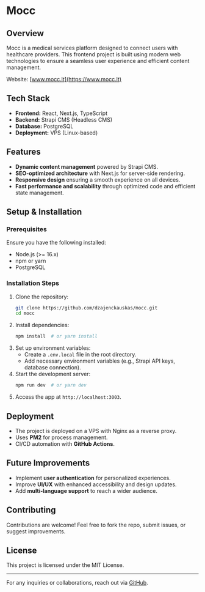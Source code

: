 # Mocc

## Overview
Mocc is a medical services platform designed to connect users with healthcare providers. This frontend project is built using modern web technologies to ensure a seamless user experience and efficient content management.

Website: [www.mocc.lt](https://www.mocc.lt)

## Tech Stack
- **Frontend:** React, Next.js, TypeScript
- **Backend:** Strapi CMS (Headless CMS)
- **Database:** PostgreSQL
- **Deployment:** VPS (Linux-based)

## Features
- **Dynamic content management** powered by Strapi CMS.
- **SEO-optimized architecture** with Next.js for server-side rendering.
- **Responsive design** ensuring a smooth experience on all devices.
- **Fast performance and scalability** through optimized code and efficient state management.

## Setup & Installation
### Prerequisites
Ensure you have the following installed:
- Node.js (>= 16.x)
- npm or yarn
- PostgreSQL

### Installation Steps
1. Clone the repository:
   ```sh
   git clone https://github.com/dzajenckauskas/mocc.git
   cd mocc
   ```
2. Install dependencies:
   ```sh
   npm install  # or yarn install
   ```
3. Set up environment variables:
   - Create a `.env.local` file in the root directory.
   - Add necessary environment variables (e.g., Strapi API keys, database connection).
4. Start the development server:
   ```sh
   npm run dev  # or yarn dev
   ```
5. Access the app at `http://localhost:3003`.

## Deployment
- The project is deployed on a VPS with Nginx as a reverse proxy.
- Uses **PM2** for process management.
- CI/CD automation with **GitHub Actions**.

## Future Improvements
- Implement **user authentication** for personalized experiences.
- Improve **UI/UX** with enhanced accessibility and design updates.
- Add **multi-language support** to reach a wider audience.

## Contributing
Contributions are welcome! Feel free to fork the repo, submit issues, or suggest improvements.

## License
This project is licensed under the MIT License.

---
For any inquiries or collaborations, reach out via [GitHub](https://github.com/dzajenckauskas/).

